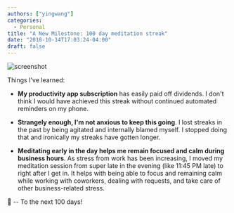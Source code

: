 ```yaml
---
authors: ["yingwang"]
categories:
  - Personal
title: "A New Milestone: 100 day meditation streak"
date: "2018-10-14T17:03:24-04:00"
draft: false
---
```


![screenshot](/img/posts/2018/10/14/a_personal_milestone_1.png)

Things I've learned:

- **My productivity app subscription** has easily paid off dividends. I don't
  think I would have achieved this streak without continued automated reminders
  on my phone.

- **Strangely enough, I'm not anxious to keep this going**. I lost streaks in
  the past by being agitated and internally blamed myself. I stopped doing that
  and ironically my streaks have gotten longer.

- **Meditating early in the day helps me remain focused and calm during business
  hours**. As stress from work has been increasing, I moved my meditation
  session from super late in the evening (like 11:45 PM late) to right after I
  get in. It helps with being able to focus and remaining calm while working
  with coworkers, dealing with requests, and take care of other business-related
  stress.

:wine_glass: -- To the next 100 days!
